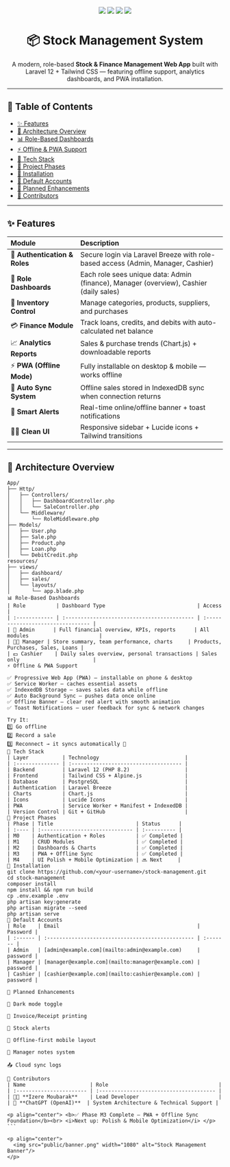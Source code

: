 <p align="center">
  <img src="https://img.shields.io/badge/Laravel-12.x-ff2d20?style=for-the-badge&logo=laravel&logoColor=white"/>
  <img src="https://img.shields.io/badge/TailwindCSS-3.x-38bdf8?style=for-the-badge&logo=tailwindcss&logoColor=white"/>
  <img src="https://img.shields.io/badge/PostgreSQL-15.x-336791?style=for-the-badge&logo=postgresql&logoColor=white"/>
  <img src="https://img.shields.io/badge/PWA-Enabled-5cdb95?style=for-the-badge&logo=pwa&logoColor=white"/>
</p>

<h1 align="center">📦 Stock Management System</h1>

<p align="center">
  A modern, role-based <strong>Stock & Finance Management Web App</strong> built with Laravel 12 + Tailwind CSS — featuring offline support, analytics dashboards, and PWA installation.
</p>

---

## 🧭 Table of Contents
- [✨ Features](#-features)
- [🧱 Architecture Overview](#-architecture-overview)
- [📊 Role-Based Dashboards](#-role-based-dashboards)
- [⚡ Offline & PWA Support](#-offline--pwa-support)
- [🧠 Tech Stack](#-tech-stack)
- [🧩 Project Phases](#-project-phases)
- [💾 Installation](#-installation)
- [👑 Default Accounts](#-default-accounts)
- [🚀 Planned Enhancements](#-planned-enhancements)
- [💼 Contributors](#-contributors)

---

## ✨ Features

| Module | Description |
|:--|:--|
| 🧱 **Authentication & Roles** | Secure login via Laravel Breeze with role-based access (Admin, Manager, Cashier) |
| 🧭 **Role Dashboards** | Each role sees unique data: Admin (finance), Manager (overview), Cashier (daily sales) |
| 🛒 **Inventory Control** | Manage categories, products, suppliers, and purchases |
| 💳 **Finance Module** | Track loans, credits, and debits with auto-calculated net balance |
| 📈 **Analytics Reports** | Sales & purchase trends (Chart.js) + downloadable reports |
| ⚡ **PWA (Offline Mode)** | Fully installable on desktop & mobile — works offline |
| 🔁 **Auto Sync System** | Offline sales stored in IndexedDB sync when connection returns |
| 🔔 **Smart Alerts** | Real-time online/offline banner + toast notifications |
| 👩‍💼 **Clean UI** | Responsive sidebar + Lucide icons + Tailwind transitions |

---

## 🧱 Architecture Overview

```text
App/
├── Http/
│   ├── Controllers/
│   │   ├── DashboardController.php
│   │   └── SaleController.php
│   └── Middleware/
│       └── RoleMiddleware.php
├── Models/
│   ├── User.php
│   ├── Sale.php
│   ├── Product.php
│   ├── Loan.php
│   └── DebitCredit.php
resources/
├── views/
│   ├── dashboard/
│   ├── sales/
│   └── layouts/
│       └── app.blade.php
📊 Role-Based Dashboards
| Role          | Dashboard Type                              | Access                            |
| :------------ | :------------------------------------------ | :-------------------------------- |
| 👑 Admin      | Full financial overview, KPIs, reports      | All modules                       |
| 👨‍💼 Manager | Store summary, team performance, charts     | Products, Purchases, Sales, Loans |
| 💵 Cashier    | Daily sales overview, personal transactions | Sales only                        |
⚡ Offline & PWA Support

✅ Progressive Web App (PWA) — installable on phone & desktop
✅ Service Worker — caches essential assets
✅ IndexedDB Storage — saves sales data while offline
✅ Auto Background Sync — pushes data once online
✅ Offline Banner — clear red alert with smooth animation
✅ Toast Notifications — user feedback for sync & network changes

Try It:
1️⃣ Go offline
2️⃣ Record a sale
3️⃣ Reconnect → it syncs automatically 💫
🧠 Tech Stack
| Layer           | Technology                            |
| :-------------- | :------------------------------------ |
| Backend         | Laravel 12 (PHP 8.2)                  |
| Frontend        | Tailwind CSS + Alpine.js              |
| Database        | PostgreSQL                            |
| Authentication  | Laravel Breeze                        |
| Charts          | Chart.js                              |
| Icons           | Lucide Icons                          |
| PWA             | Service Worker + Manifest + IndexedDB |
| Version Control | Git + GitHub                          |
🧩 Project Phases
| Phase | Title                           | Status      |
| :---- | :------------------------------ | :---------- |
| M0    | Authentication + Roles          | ✅ Completed |
| M1    | CRUD Modules                    | ✅ Completed |
| M2    | Dashboards & Charts             | ✅ Completed |
| M3    | PWA + Offline Sync              | ✅ Completed |
| M4    | UI Polish + Mobile Optimization | 🔜 Next     |
💾 Installation
git clone https://github.com/<your-username>/stock-management.git
cd stock-management
composer install
npm install && npm run build
cp .env.example .env
php artisan key:generate
php artisan migrate --seed
php artisan serve
👑 Default Accounts
| Role    | Email                                             | Password |
| :------ | :------------------------------------------------ | :------- |
| Admin   | [admin@example.com](mailto:admin@example.com)     | password |
| Manager | [manager@example.com](mailto:manager@example.com) | password |
| Cashier | [cashier@example.com](mailto:cashier@example.com) | password |

🚀 Planned Enhancements

🌙 Dark mode toggle

🧾 Invoice/Receipt printing

🔔 Stock alerts

📱 Offline-first mobile layout

💬 Manager notes system

📤 Cloud sync logs

💼 Contributors
| Name                     | Role                                    |
| :----------------------- | :-------------------------------------- |
| 🧑‍💻 **Izere Moubarak**    | Lead Developer                          |
| 🤖 **ChatGPT (OpenAI)**  | System Architecture & Technical Support |

<p align="center"> <b>✅ Phase M3 Complete — PWA + Offline Sync Foundation</b><br> <i>Next up: Polish & Mobile Optimization</i> </p> ```

<p align="center">
  <img src="public/banner.png" width="1080" alt="Stock Management Banner"/>
</p>
